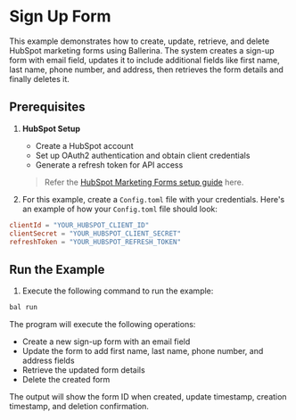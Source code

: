 # Sign Up Form

This example demonstrates how to create, update, retrieve, and delete HubSpot marketing forms using Ballerina. The system creates a sign-up form with email field, updates it to include additional fields like first name, last name, phone number, and address, then retrieves the form details and finally deletes it.

## Prerequisites

1. **HubSpot Setup**
   - Create a HubSpot account
   - Set up OAuth2 authentication and obtain client credentials
   - Generate a refresh token for API access

   > Refer the [HubSpot Marketing Forms setup guide](https://github.com/ballerina-platform/module-ballerinax-hubspot.marketing.forms/blob/main/ballerina/README.md) here.

2. For this example, create a `Config.toml` file with your credentials. Here's an example of how your `Config.toml` file should look:

```toml
clientId = "YOUR_HUBSPOT_CLIENT_ID"
clientSecret = "YOUR_HUBSPOT_CLIENT_SECRET"
refreshToken = "YOUR_HUBSPOT_REFRESH_TOKEN"
```

## Run the Example

1. Execute the following command to run the example:

```bash
bal run
```

The program will execute the following operations:
- Create a new sign-up form with an email field
- Update the form to add first name, last name, phone number, and address fields
- Retrieve the updated form details
- Delete the created form

The output will show the form ID when created, update timestamp, creation timestamp, and deletion confirmation.